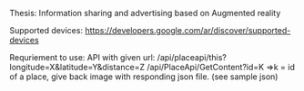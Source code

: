 Thesis: Information sharing and advertising based on Augmented reality

Supported devices: 
https://developers.google.com/ar/discover/supported-devices

Requriement to use:
API with given url:
	/api/placeapi/this?longitude=X&latitude=Y&distance=Z
	/api/PlaceApi/GetContent?id=K   =>k = id of a place, give back image 
with responding json file. (see sample json)
